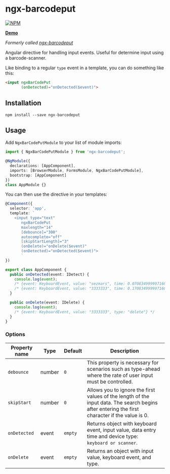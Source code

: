 # ngx-barcodeput

[![NPM](https://nodei.co/npm/ngx-barcodeput.png?compact=true)](https://nodei.co/npm/ngx-barcodeput/)

**[Demo](https://sezmars.github.io/barcode-scanner-input-detect/)**

*Formerly called [ngx-barcodeput](https://github.com/sezmars/barcode-scanner-input-detect)*

Angular directive for handling input events. Useful for determine input using a barcode-scanner.

Like binding to a regular `type` event in a template, you can do something like this:

```HTML
<input ngxBarCodePut
       (onDetected)="onDetected($event)">
```


## Installation

```shell
npm install --save ngx-barcodeput
```


## Usage

Add `NgxBarCodePutModule` to your list of module imports:

```typescript
import { NgxBarCodePutModule } from 'ngx-barcodeput';

@NgModule({
  declarations: [AppComponent],
  imports: [BrowserModule, FormsModule, NgxBarCodePutModule],
  bootstrap: [AppComponent]
})
class AppModule {}
```

You can then use the directive in your templates:

```typescript
@Component({
  selector: 'app',
  template: `
    <input type="text"
       ngxBarCodePut
       maxlength="14"
       [debounce]="300"
       autocomplete="off"
       [skipStartLength]="3"
       (onDelete)="onDelete($event)"
       (onDetected)="onDetected($event)">
       `
})

export class AppComponent {
  public onDetected(event: IDetect) {
    console.log(event); 
    /* {event: KeyboardEvent, value: "sezmars", time: 0.07083499999716878, type: "scanner"} */
    /* {event: KeyboardEvent, value: "3333333", time: 0.17083499999716878, type: "keyboard"} */
  }

  public onDelete(event: IDelete) {
    console.log(event);
    /* {event: KeyboardEvent, value: "3333333", type: "delete"} */
  }
}
```

### Options

| Property name | Type | Default | Description |
| ------------- | ---- | ------- | ----------- |
| `debounce` | number | `0` | This property is necessary for scenarios such as type-ahead where the rate of user input must be controlled. |
| `skipStart` | number | `0` | Allows you to ignore the first values of the length of the input data. The search begins after entering the first character if the value is 0.|
| `onDetected` | event | `empty` | Returns object with keyboard event, input value, data entry time and device type: ` keyboard or scanner`. |
| `onDelete` | event | `empty` | Returns an object with input value, keyboard event, and type. |
